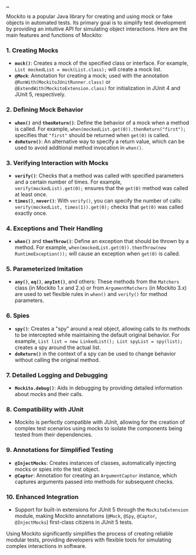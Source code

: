 [..](./README.md)

Mockito is a popular Java library for creating and using mock or fake objects in automated tests. Its primary goal is to simplify test development by providing an intuitive API for simulating object interactions. Here are the main features and functions of Mockito:

### 1. Creating Mocks
- **`mock()`**: Creates a mock of the specified class or interface. For example, `List mockedList = mock(List.class);` will create a mock list.
- **`@Mock`**: Annotation for creating a mock; used with the annotation `@RunWith(MockitoJUnitRunner.class)` or `@ExtendWith(MockitoExtension.class)` for initialization in JUnit 4 and JUnit 5, respectively.

### 2. Defining Mock Behavior
- **`when()`** and **`thenReturn()`**: Define the behavior of a mock when a method is called. For example, `when(mockedList.get(0)).thenReturn("first");` specifies that `"first"` should be returned when `get(0)` is called.
- **`doReturn()`**: An alternative way to specify a return value, which can be used to avoid additional method invocation in `when()`.

### 3. Verifying Interaction with Mocks
- **`verify()`**: Checks that a method was called with specified parameters and a certain number of times. For example, `verify(mockedList).get(0);` ensures that the `get(0)` method was called at least once.
- **`times()`**, **`never()`**: With `verify()`, you can specify the number of calls: `verify(mockedList, times(1)).get(0);` checks that `get(0)` was called exactly once.

### 4. Exceptions and Their Handling
- **`when()`** and **`thenThrow()`**: Define an exception that should be thrown by a method. For example, `when(mockedList.get(0)).thenThrow(new RuntimeException());` will cause an exception when `get(0)` is called.

### 5. Parameterized Imitation
- **`any()`**, **`eq()`**, **`anyInt()`**, and others: These methods from the `Matchers` class (in Mockito 1.x and 2.x) or from `ArgumentMatchers` (in Mockito 3.x) are used to set flexible rules in `when()` and `verify()` for method parameters.

### 6. Spies
- **`spy()`**: Creates a "spy" around a real object, allowing calls to its methods to be intercepted while maintaining the default original behavior. For example, `List list = new LinkedList(); List spyList = spy(list);` creates a spy around the actual list.
- **`doReturn()`** in the context of a spy can be used to change behavior without calling the original method.

### 7. Detailed Logging and Debugging
- **`Mockito.debug()`**: Aids in debugging by providing detailed information about mocks and their calls.

### 8. Compatibility with JUnit
- Mockito is perfectly compatible with JUnit, allowing for the creation of complex test scenarios using mocks to isolate the components being tested from their dependencies.

### 9. Annotations for Simplified Testing
- **`@InjectMocks`**: Creates instances of classes, automatically injecting mocks or spies into the test object.
- **`@Captor`**: Annotation for creating an `ArgumentCaptor` instance, which captures arguments passed into methods for subsequent checks.

### 10. Enhanced Integration
- Support for built-in extensions for JUnit 5 through the `MockitoExtension` module, making Mockito annotations (`@Mock`, `@Spy`, `@Captor`, `@InjectMocks`) first-class citizens in JUnit 5 tests.

Using Mockito significantly simplifies the process of creating reliable modular tests, providing developers with flexible tools for simulating complex interactions in software.
